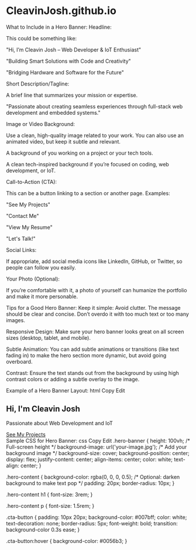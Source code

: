 # CleavinJosh.github.io

What to Include in a Hero Banner:
Headline:

This could be something like:

"Hi, I’m Cleavin Josh – Web Developer & IoT Enthusiast"

"Building Smart Solutions with Code and Creativity"

"Bridging Hardware and Software for the Future"

Short Description/Tagline:

A brief line that summarizes your mission or expertise.

"Passionate about creating seamless experiences through full-stack web development and embedded systems."

Image or Video Background:

Use a clean, high-quality image related to your work. You can also use an animated video, but keep it subtle and relevant.

A background of you working on a project or your tech tools.

A clean tech-inspired background if you’re focused on coding, web development, or IoT.

Call-to-Action (CTA):

This can be a button linking to a section or another page. Examples:

"See My Projects"

"Contact Me"

"View My Resume"

"Let's Talk!"

Social Links:

If appropriate, add social media icons like LinkedIn, GitHub, or Twitter, so people can follow you easily.

Your Photo (Optional):

If you’re comfortable with it, a photo of yourself can humanize the portfolio and make it more personable.

Tips for a Good Hero Banner:
Keep it simple: Avoid clutter. The message should be clear and concise. Don’t overdo it with too much text or too many images.

Responsive Design: Make sure your hero banner looks great on all screen sizes (desktop, tablet, and mobile).

Subtle Animation: You can add subtle animations or transitions (like text fading in) to make the hero section more dynamic, but avoid going overboard.

Contrast: Ensure the text stands out from the background by using high contrast colors or adding a subtle overlay to the image.

Example of a Hero Banner Layout:
html
Copy
Edit
<section class="hero-banner">
  <div class="hero-content">
    <h1>Hi, I'm Cleavin Josh</h1>
    <p>Passionate about Web Development and IoT</p>
    <a href="#projects" class="cta-button">See My Projects</a>
  </div>
</section>
Sample CSS for Hero Banner:
css
Copy
Edit
.hero-banner {
  height: 100vh; /* Full-screen height */
  background-image: url('your-image.jpg'); /* Add your background image */
  background-size: cover;
  background-position: center;
  display: flex;
  justify-content: center;
  align-items: center;
  color: white;
  text-align: center;
}

.hero-content {
  background-color: rgba(0, 0, 0, 0.5); /* Optional: darken background to make text pop */
  padding: 20px;
  border-radius: 10px;
}

.hero-content h1 {
  font-size: 3rem;
}

.hero-content p {
  font-size: 1.5rem;
}

.cta-button {
  padding: 10px 20px;
  background-color: #007bff;
  color: white;
  text-decoration: none;
  border-radius: 5px;
  font-weight: bold;
  transition: background-color 0.3s ease;
}

.cta-button:hover {
  background-color: #0056b3;
}